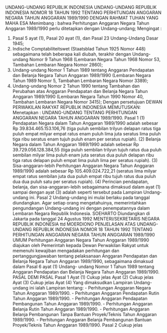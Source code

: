  UNDANG-UNDANG REPUBLIK INDONESIA UNDANG-UNDANG REPUBLIK INDONESIA NOMOR 18 TAHUN 1992 TENTANG PERHITUNGAN ANGGARAN NEGARA TAHUN ANGGARAN 1989/1990
DENGAN RAHMAT TUHAN YANG MAHA ESA
Menimbang :
 bahwa Perhitungan Anggaran Negara Tahun Anggaran 1989/1990 perlu ditetapkan dengan Undang-undang;
Mengingat :

1. Pasal 5 ayat (1), Pasal 20 ayat (1), dan Pasal 23 Undang-Undang Dasar 1945;
2. Indische Comptabiliteitswet (Staatsblad Tahun 1925 Nomor 448) sebagaimana telah beberapa kali diubah, terakhir dengan Undang-undang Nomor 9 Tahun 1968 (Lembaran Negara Tahun 1968 Nomor 53, Tambahan Lembaran Negara Nomor 2860);
3. Undang-undang Nomor 1 Tahun 1989 tentang Anggaran Pendapatan dan Belanja Negara Tahun Anggaran 1989/1990 (Lembaran Negara Tahun 1989 Nomor 5, Tambahan Lembaran Negara Nomor 3389);
4. Undang-undang Nomor 2 Tahun 1990 tentang Tambahan dan Perubahan atas Anggaran Pendapatan dan Belanja Negara Tahun Anggaran 1989/1990 (Lembaran Negara Tahun 1990 Nomor 40, Tambahan Lembaran Negara Nomor 3415); Dengan persetujuan DEWAN PERWAKILAN RAKYAT REPUBLIK INDONESIA
MEMUTUSKAN:
 Menetapkan : UNDANG-UNDANG TENTANG PERHITUNGAN ANGGARAN NEGARA TAHUN ANGGARAN 1989/1990.
Pasal 1
(1) Pendapatan Negara dalam Tahun Anggaran 1989/1990 adalah sebesar Rp 39.834.465.153.106,76 (tiga puluh sembilan trilyun delapan ratus tiga puluh empat milyar empat ratus enam puluh lima juta seratus lima puluh tiga ribu seratus enam tujuh puluh enam per seratus rupiah).
(2) Belanja Negara dalam Tahun Anggaran 1989/1990 adalah sebesar Rp 39.729.056.128.384,55 (tiga puluh sembilan trilyun tujuh ratus dua puluh sembilan milyar lima puluh enam juta seratus dua puluh delapan ribu tiga ratus delapan puluh empat lima puluh lima per seratus rupiah).
(3) Sisa-anggaran-lebih Perhitungan Anggaran Negara Tahun Anggaran 1989/1990 adalah sebesar Rp 105.409.024.722,21 (seratus lima milyar empat ratus sembilan juta dua puluh empat ribu tujuh ratus dua puluh dua dua puluh satu per seratus rupiah).
(4) Perincian pendapatan, belanja, dan sisa-anggaran-lebih sebagaimana dimaksud dalam ayat (1) sampai dengan ayat (3) adalah seperti tersebut pada Lampiran Undang-undang ini.
Pasal 2
Undang-undang ini mulai berlaku pada tanggal diundangkan. Agar setiap orang mengetahuinya, memerintahkan pengundangan Undang-undang ini dengan penempatannya dalam Lembaran Negara Republik Indonesia. SOEHARTO Diundangkan di Jakarta pada tanggal 24 Agustus 1992 MENTERI/SEKRETARIS NEGARA REPUBLIK INDONESIA ttd MOERDIONO PENJELASAN ATAS UNDANG-UNDANG REPUBLIK INDONESIA NOMOR 18 TAHUN 1992 TENTANG PERHITUNGAN ANGGARAN NEGARA TAHUN ANGGARAN 1989/1990 UMUM Perhitungan Anggaran Negara Tahun Anggaran 1989/1990 diajukan oleh Pemerintah kepada Dewan Perwakilan Rakyat untuk memenuhi kewajiban mengadakan perhitungan dan pertanggungjawaban tentang pelaksanaan Anggaran Pendapatan dan Belanja Negara Tahun Anggaran 1989/1990, sebagaimana dimaksud dalam Pasal 6 ayat (1) Undang- undang Nomor 1 Tahun 1989 tentang Anggaran Pendapatan dan Belanja Negara Tahun Anggaran 1989/1990. PASAL DEMI PASAL
Pasal 1
Ayat (1) Cukup jelas Ayat (2) Cukup jelas Ayat (3) Cukup jelas Ayat (4) Yang dimaksudkan Lampiran Undang-undang ini ialah Lampiran tentang: - Perhitungan Anggaran Negara Tahun Anggaran 1989/1990. - Perhitungan Anggaran Pendapatan Rutin Tahun Anggaran 1989/1990. - Perhitungan Anggaran Pendapatan Pembangunan Tahun Anggaran 1989/1990. - Perhitungan Anggaran Belanja Rutin Tahun Anggaran 1989/1990. - Perhitungan Anggaran Belanja Pembangunan Tanpa Bantuan Proyek/Teknis Tahun Anggaran 1989/1990. - Perhitungan Anggaran Belanja Pembangunan Bantuan Proyek/Teknis Tahun Anggaran 1989/1990.
Pasal 2
Cukup jelas